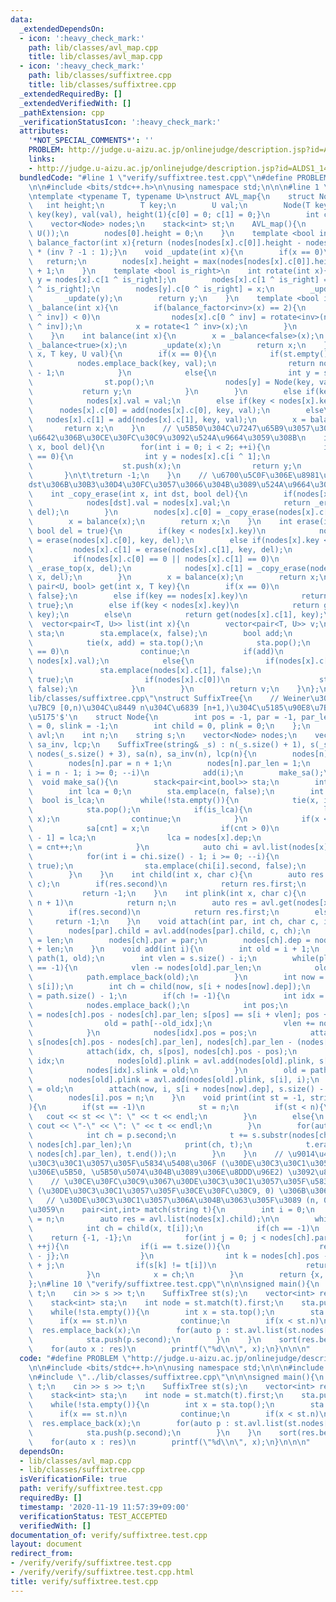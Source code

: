 ```yaml
---
data:
  _extendedDependsOn:
  - icon: ':heavy_check_mark:'
    path: lib/classes/avl_map.cpp
    title: lib/classes/avl_map.cpp
  - icon: ':heavy_check_mark:'
    path: lib/classes/suffixtree.cpp
    title: lib/classes/suffixtree.cpp
  _extendedRequiredBy: []
  _extendedVerifiedWith: []
  _pathExtension: cpp
  _verificationStatusIcon: ':heavy_check_mark:'
  attributes:
    '*NOT_SPECIAL_COMMENTS*': ''
    PROBLEM: http://judge.u-aizu.ac.jp/onlinejudge/description.jsp?id=ALDS1_14_B
    links:
    - http://judge.u-aizu.ac.jp/onlinejudge/description.jsp?id=ALDS1_14_B
  bundledCode: "#line 1 \"verify/suffixtree.test.cpp\"\n#define PROBLEM \"http://judge.u-aizu.ac.jp/onlinejudge/description.jsp?id=ALDS1_14_B\"\
    \n\n#include <bits/stdc++.h>\n\nusing namespace std;\n\n\n#line 1 \"lib/classes/avl_map.cpp\"\
    \ntemplate <typename T, typename U>\nstruct AVL_map{\n    struct Node{\n     \
    \   int height;\n        T key;\n        U val;\n        Node(T key, U val) :\
    \ key(key), val(val), height(1){c[0] = 0; c[1] = 0;}\n        int c[2];\n    };\n\
    \    vector<Node> nodes;\n    stack<int> st;\n    AVL_map(){\n        nodes.emplace_back(T(),\
    \ U());\n        nodes[0].height = 0;\n    }\n    template <bool inv>\n    int\
    \ balance_factor(int x){return (nodes[nodes[x].c[0]].height - nodes[nodes[x].c[1]].height)\
    \ * (inv ? -1 : 1);}\n    void _update(int x){\n        if(x == 0)\n         \
    \   return;\n        nodes[x].height = max(nodes[nodes[x].c[0]].height, nodes[nodes[x].c[1]].height)\
    \ + 1;\n    }\n    template <bool is_right>\n    int rotate(int x){\n        int\
    \ y = nodes[x].c[1 ^ is_right];\n        nodes[x].c[1 ^ is_right] = nodes[y].c[0\
    \ ^ is_right];\n        nodes[y].c[0 ^ is_right] = x;\n        _update(x);\n \
    \       _update(y);\n        return y;\n    }\n    template <bool inv>\n    int\
    \ _balance(int x){\n        if(balance_factor<inv>(x) == 2){\n            if(balance_factor<inv>(nodes[x].c[0\
    \ ^ inv]) < 0)\n                nodes[x].c[0 ^ inv] = rotate<inv>(nodes[x].c[0\
    \ ^ inv]);\n            x = rotate<1 ^ inv>(x);\n        }\n        return x;\n\
    \    }\n    int balance(int x){\n        x = _balance<false>(x);\n        x =\
    \ _balance<true>(x);\n        _update(x);\n        return x;\n    }\n    int add(int\
    \ x, T key, U val){\n        if(x == 0){\n            if(st.empty()){\n      \
    \          nodes.emplace_back(key, val);\n                return nodes.size()\
    \ - 1;\n            }\n            else{\n                int y = st.top();\n\
    \                st.pop();\n                nodes[y] = Node(key, val);\n     \
    \           return y;\n            }\n        }\n        else if(key == nodes[x].key)\n\
    \            nodes[x].val = val;\n        else if(key < nodes[x].key)\n      \
    \      nodes[x].c[0] = add(nodes[x].c[0], key, val);\n        else\n         \
    \   nodes[x].c[1] = add(nodes[x].c[1], key, val);\n        x = balance(x);\n \
    \       return x;\n    }\n    // \u5B50\u304C\u7247\u65B9\u3057\u304B\u306A\u3044\
    \u6642\u306B\u30CE\u30FC\u30C9\u3092\u524A\u9664\u3059\u308B\n    int _erase_top(int\
    \ x, bool del){\n        for(int i = 0; i < 2; ++i){\n            if(nodes[x].c[i]\
    \ == 0){\n                int y = nodes[x].c[i ^ 1];\n                if(del)\n\
    \                    st.push(x);\n                return y;\n            }\n \
    \       }\n\t\treturn -1;\n    }\n    // \u6700\u5C0F\u306E\u8981\u7D20\u3092\
    dst\u306B\u30B3\u30D4\u30FC\u3057\u3066\u304B\u3089\u524A\u9664\u3059\u308B\n\
    \    int _copy_erase(int x, int dst, bool del){\n        if(nodes[x].c[0] == 0){\n\
    \            nodes[dst].val = nodes[x].val;\n            return _erase_top(x,\
    \ del);\n        }\n        nodes[x].c[0] = _copy_erase(nodes[x].c[0], dst, del);\n\
    \        x = balance(x);\n        return x;\n    }\n    int erase(int x, T key,\
    \ bool del = true){\n        if(key < nodes[x].key)\n            nodes[x].c[0]\
    \ = erase(nodes[x].c[0], key, del);\n        else if(nodes[x].key < key)\n   \
    \         nodes[x].c[1] = erase(nodes[x].c[1], key, del);\n        else{\n   \
    \         if(nodes[x].c[0] == 0 || nodes[x].c[1] == 0)\n                return\
    \ _erase_top(x, del);\n            nodes[x].c[1] = _copy_erase(nodes[x].c[1],\
    \ x, del);\n        }\n        x = balance(x);\n        return x;\n    }\n   \
    \ pair<U, bool> get(int x, T key){\n        if(x == 0)\n            return {U(),\
    \ false};\n        else if(key == nodes[x].key)\n            return {nodes[x].val,\
    \ true};\n        else if(key < nodes[x].key)\n            return get(nodes[x].c[0],\
    \ key);\n        else\n            return get(nodes[x].c[1], key);\n    }\n  \
    \  vector<pair<T, U>> list(int x){\n        vector<pair<T, U>> v;\n        stack<pair<int,bool>>\
    \ sta;\n        sta.emplace(x, false);\n        bool add;\n        while(!sta.empty()){\n\
    \            tie(x, add) = sta.top();\n            sta.pop();\n            if(x\
    \ == 0)\n                continue;\n            if(add)\n                v.emplace_back(nodes[x].key,\
    \ nodes[x].val);\n            else{\n                if(nodes[x].c[1])\n     \
    \               sta.emplace(nodes[x].c[1], false);\n                sta.emplace(x,\
    \ true);\n                if(nodes[x].c[0])\n                    sta.emplace(nodes[x].c[0],\
    \ false);\n            }\n        }\n        return v;\n    }\n};\n#line 1 \"\
    lib/classes/suffixtree.cpp\"\nstruct SuffixTree{\n    // Weiner\u3067\u306E\u69CB\
    \u7BC9 [0,n)\u304C\u8449 n\u304C\u6839 [n+1,)\u304C\u5185\u90E8\u7BC0\u70B9 \u756A\
    \u5175'$'\n    struct Node{\n        int pos = -1, par = -1, par_len = -1, dep\
    \ = 0, slink = -1;\n        int child = 0, plink = 0;\n    };\n    AVL_map<char,int>\
    \ avl;\n    int n;\n    string s;\n    vector<Node> nodes;\n    vector<int> sa,\
    \ sa_inv, lcp;\n    SuffixTree(string& _s) : n(_s.size() + 1), s(_s + \"$\"),\
    \ nodes(_s.size() + 3), sa(n), sa_inv(n), lcp(n){\n        nodes[n].slink = n;\n\
    \        nodes[n].par = n + 1;\n        nodes[n].par_len = 1;\n        for(int\
    \ i = n - 1; i >= 0; --i)\n            add(i);\n        make_sa();\n    }\n  \
    \  void make_sa(){\n        stack<pair<int,bool>> sta;\n        int cnt = 0;\n\
    \        int lca = 0;\n        sta.emplace(n, false);\n        int x;\n      \
    \  bool is_lca;\n        while(!sta.empty()){\n            tie(x, is_lca) = sta.top();\n\
    \            sta.pop();\n            if(is_lca){\n                lca = min(lca,\
    \ x);\n                continue;\n            }\n            if(x < n){\n    \
    \            sa[cnt] = x;\n                if(cnt > 0)\n                    lcp[cnt\
    \ - 1] = lca;\n                lca = nodes[x].dep;\n                sa_inv[x]\
    \ = cnt++;\n            }\n            auto chi = avl.list(nodes[x].child);\n\
    \            for(int i = chi.size() - 1; i >= 0; --i){\n                sta.emplace(nodes[x].dep,\
    \ true);\n                sta.emplace(chi[i].second, false);\n            }\n\
    \        }\n    }\n    int child(int x, char c){\n        auto res = avl.get(nodes[x].child,\
    \ c);\n        if(res.second)\n            return res.first;\n        else\n \
    \           return -1;\n    }\n    int plink(int x, char c){\n        if(x ==\
    \ n + 1)\n            return n;\n        auto res = avl.get(nodes[x].plink, c);\n\
    \        if(res.second)\n            return res.first;\n        else\n       \
    \     return -1;\n    }\n    void attach(int par, int ch, char c, int len){\n\
    \        nodes[par].child = avl.add(nodes[par].child, c, ch);\n        nodes[ch].par_len\
    \ = len;\n        nodes[ch].par = par;\n        nodes[ch].dep = nodes[par].dep\
    \ + len;\n    }\n    void add(int i){\n        int old = i + 1;\n        vector<int>\
    \ path(1, old);\n        int vlen = s.size() - i;\n        while(plink(old, s[i])\
    \ == -1){\n            vlen -= nodes[old].par_len;\n            old = nodes[old].par;\n\
    \            path.emplace_back(old);\n        }\n        int now = plink(old,\
    \ s[i]);\n        int ch = child(now, s[i + nodes[now].dep]);\n        int old_idx\
    \ = path.size() - 1;\n        if(ch != -1){\n            int idx = nodes.size();\n\
    \            nodes.emplace_back();\n            int pos;\n            for(pos\
    \ = nodes[ch].pos - nodes[ch].par_len; s[pos] == s[i + vlen]; pos += nodes[old].par_len){\n\
    \                old = path[--old_idx];\n                vlen += nodes[old].par_len;\n\
    \            }\n            nodes[idx].pos = pos;\n            attach(now, idx,\
    \ s[nodes[ch].pos - nodes[ch].par_len], nodes[ch].par_len - (nodes[ch].pos - pos));\n\
    \            attach(idx, ch, s[pos], nodes[ch].pos - pos);\n            now =\
    \ idx;\n            nodes[old].plink = avl.add(nodes[old].plink, s[i], idx);\n\
    \            nodes[idx].slink = old;\n        }\n        old = path.front();\n\
    \        nodes[old].plink = avl.add(nodes[old].plink, s[i], i);\n        nodes[i].slink\
    \ = old;\n        attach(now, i, s[i + nodes[now].dep], s.size() - (i + nodes[now].dep));\n\
    \        nodes[i].pos = n;\n    }\n    void print(int st = -1, string t = \"\"\
    ){\n        if(st == -1)\n            st = n;\n        if(st < n){\n         \
    \   cout << st << \": \" << t << endl;\n        }\n        else{\n           \
    \ cout << \"-\" << \": \" << t << endl;\n        }\n        for(auto p : avl.list(nodes[st].child)){\n\
    \            int ch = p.second;\n            t += s.substr(nodes[ch].pos - nodes[ch].par_len,\
    \ nodes[ch].par_len);\n            print(ch, t);\n            t.erase(prev(t.end(),\
    \ nodes[ch].par_len), t.end());\n        }\n    }\n    // \u9014\u4E2D\u3067\u30DE\
    \u30C3\u30C1\u3057\u305F\u5834\u5408\u306F (\u30DE\u30C3\u30C1\u3057\u305F\u8FBA\
    \u306E\u5B50, \u5B50\u5074\u304B\u3089\u306E\u8DDD\u96E2) \u3092\u8FD4\u3059\n\
    \    // \u30CE\u30FC\u30C9\u3067\u30DE\u30C3\u30C1\u3057\u305F\u5834\u5408\u306F\
    \ (\u30DE\u30C3\u30C1\u3057\u305F\u30CE\u30FC\u30C9, 0) \u306B\u306A\u308B\n \
    \   // \u30DE\u30C3\u30C1\u3057\u306A\u304B\u3063\u305F\u3089 (n, 0) \u3092\u8FD4\
    \u3059\n    pair<int,int> match(string t){\n        int i = 0;\n        int x\
    \ = n;\n        auto res = avl.list(nodes[x].child);\n\n        while(i != t.size()){\n\
    \            int ch = child(x, t[i]);\n            if(ch == -1)\n            \
    \    return {-1, -1};\n            for(int j = 0; j < nodes[ch].par_len; ++i,\
    \ ++j){\n                if(i == t.size()){\n                    return {ch, nodes[ch].par_len\
    \ - j};\n                }\n                int k = nodes[ch].pos - nodes[ch].par_len\
    \ + j;\n                if(s[k] != t[i])\n                    return {n, -1};\n\
    \            }\n            x = ch;\n        }\n        return {x, 0};\n    }\n\
    };\n#line 10 \"verify/suffixtree.test.cpp\"\n\n\nsigned main(){\n    string s,\
    \ t;\n    cin >> s >> t;\n    SuffixTree st(s);\n    vector<int> res;\n    res.reserve(s.size());\n\
    \    stack<int> sta;\n    int node = st.match(t).first;\n    sta.push(node);\n\
    \    while(!sta.empty()){\n        int x = sta.top();\n        sta.pop();\n  \
    \      if(x == st.n)\n            continue;\n        if(x < st.n)\n          \
    \  res.emplace_back(x);\n        for(auto p : st.avl.list(st.nodes[x].child)){\n\
    \            sta.push(p.second);\n        }\n    }\n    sort(res.begin(), res.end());\n\
    \    for(auto x : res)\n        printf(\"%d\\n\", x);\n}\n\n\n"
  code: "#define PROBLEM \"http://judge.u-aizu.ac.jp/onlinejudge/description.jsp?id=ALDS1_14_B\"\
    \n\n#include <bits/stdc++.h>\n\nusing namespace std;\n\n\n#include \"../lib/classes/avl_map.cpp\"\
    \n#include \"../lib/classes/suffixtree.cpp\"\n\n\nsigned main(){\n    string s,\
    \ t;\n    cin >> s >> t;\n    SuffixTree st(s);\n    vector<int> res;\n    res.reserve(s.size());\n\
    \    stack<int> sta;\n    int node = st.match(t).first;\n    sta.push(node);\n\
    \    while(!sta.empty()){\n        int x = sta.top();\n        sta.pop();\n  \
    \      if(x == st.n)\n            continue;\n        if(x < st.n)\n          \
    \  res.emplace_back(x);\n        for(auto p : st.avl.list(st.nodes[x].child)){\n\
    \            sta.push(p.second);\n        }\n    }\n    sort(res.begin(), res.end());\n\
    \    for(auto x : res)\n        printf(\"%d\\n\", x);\n}\n\n\n"
  dependsOn:
  - lib/classes/avl_map.cpp
  - lib/classes/suffixtree.cpp
  isVerificationFile: true
  path: verify/suffixtree.test.cpp
  requiredBy: []
  timestamp: '2020-11-19 11:57:39+09:00'
  verificationStatus: TEST_ACCEPTED
  verifiedWith: []
documentation_of: verify/suffixtree.test.cpp
layout: document
redirect_from:
- /verify/verify/suffixtree.test.cpp
- /verify/verify/suffixtree.test.cpp.html
title: verify/suffixtree.test.cpp
---
```


